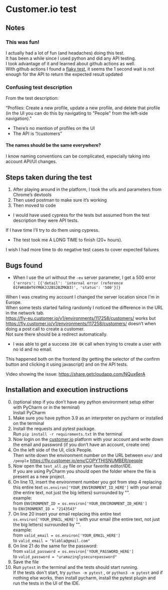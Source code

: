 # Customer.io test

## Notes
### This was fun!
I actually had a lot of fun (and headaches) doing this test.  
It has been a while since I used python and did any API testing.  
I took advantage of it and learned about github actions as well.  
With github actions I found a [flaky test](https://github.com/jpita/cio-gabriel/actions), it seems the 1 second wait is not enough for the API to return the expected result updated

### Confusing test description
From the test description: 

“Profiles: Create a new profile, update a new profile, and delete that profile (in the UI you can do this by navigating to "People" from the left-side navigation).” 

* There’s no mention of profiles on the UI
* The API is “/customers”
#### The names should be the same everywhere?

I know naming conventions can be complicated, especially taking into account API/UI changes.  

## Steps taken during the test
1. After playing around in the platform, I took the urls and parameters from Chrome’s devtools
2. Then used postman to make sure it’s working
3. Then moved to code
* I would have used cypress for the tests but assumed from the test description they were API tests.

If I have time I’ll try to do them using cypress.
* The test took me A LONG TIME to finish (20+ hours).

I wish I had more time to do negative test cases to cover expected failures


## Bugs found
* When I use the url without the `-eu` server parameter, I get a 500 error
```{'errors': [{'detail': 'internal error (reference 01FWK6BHT6YM6KJJ2BS2BZMKB3)', 'status': '500'}]}```

When I was creating my account I changed the server location since I'm in Europe.  
When some tests started failing randomly I noticed the difference in the URL in the network tab.  
https://fly-eu.customer.io/v1/environments/117258/customers/ works but   
https://fly.customer.io/v1/environments/117258/customers/ doesn’t when doing a post call to create a customer.  
Not sure there should be a redirect automatically.  
* I was able to get a success `200 OK` call when trying to create a user with no id and no email.  


This happened both on the frontend (by getting the selector of the confirm button and clicking it using javascript) and on the API tests.  

Video showing the issue: https://share.getcloudapp.com/NQux6erA


## Installation and execution instructions
0. (optional step if you don’t have any python environment setup either with PyCharm or in the terminal)  
Install PyCharm
1. Make sure you have python 3.9 as an interpreter on pycharm or installed on the terminal
2. Install the requests and pytest package.  
Run `pip install -r requirements.txt` in the terminal
3. Now login on the [customer.io](https://fly.customer.io/login) platform with your account and write down the email and password (if you don’t have an account, create one)  
4. On the left side of the UI, click People.   
Then write down the environment number on the URL between `env/` and `/people`
https://fly.customer.io/env/COPYTHISNUMBER/people
5. Now open the `test_all.py` file on your favorite editor/IDE.  
If you are using PyCharm you should open the folder where the file is present as a new project.
6. On line 13, insert the environment number you got from step 4 replacing this entire text `os.environ['YOUR_ENVIRONMENT_ID_HERE']` with your email (the entire text, not just the big letters) surrounded by "".   
example:  
from `ENVIRONMENT_ID = os.environ['YOUR_ENVIRONMENT_ID_HERE']`   
to `ENVIRONMENT_ID = "2143543"`
7. On line 20 insert your email replacing this entire text `os.environ['YOUR_EMAIL_HERE']` with your email (the entire text, not just the big letters) surrounded by "".   
example:  
from `valid_email = os.environ['YOUR_EMAIL_HERE']`   
to `valid_email = "blabla@gmail.com"`  
8. On line 21 do the same for the password:  
from `valid_password = os.environ['YOUR_PASSWORD_HERE']`     
to `valid_password = "uramazinglysecurepassword"`
9. Save the file
10. Run `pytest` in the terminal and the tests should start running.  
If the tests don't start, try `python -m pytest` , or `python3 -m pytest` and if nothing else works, then install pycharm, install the pytest plugin and run the tests in the UI of the IDE.
